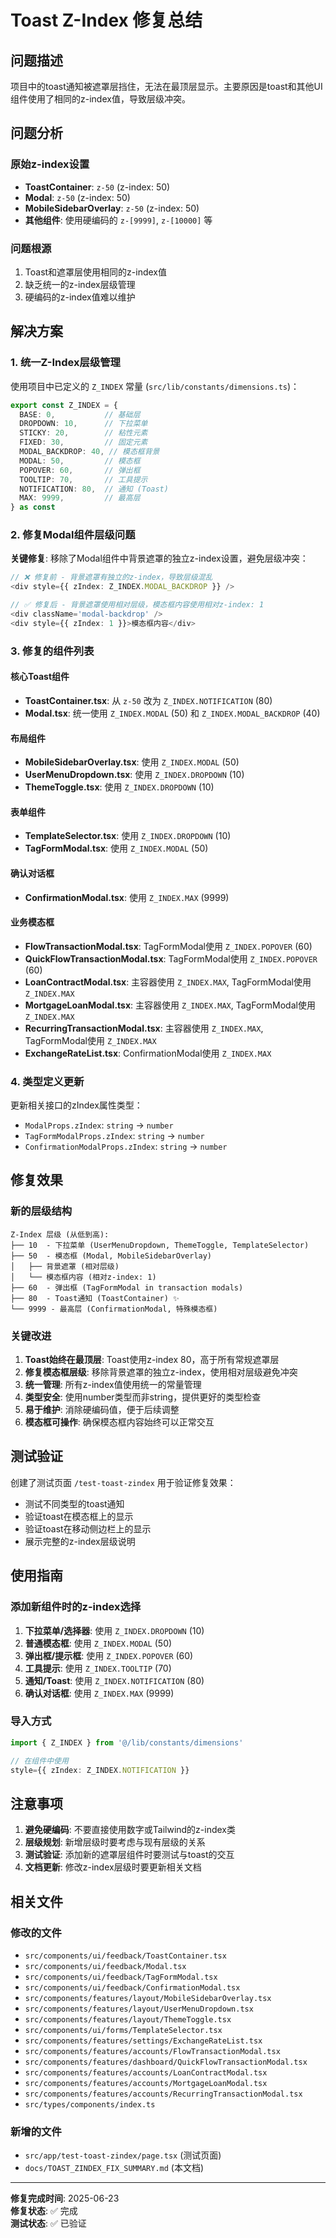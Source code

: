 # Toast Z-Index 修复总结

## 问题描述

项目中的toast通知被遮罩层挡住，无法在最顶层显示。主要原因是toast和其他UI组件使用了相同的z-index值，导致层级冲突。

## 问题分析

### 原始z-index设置
- **ToastContainer**: `z-50` (z-index: 50)
- **Modal**: `z-50` (z-index: 50) 
- **MobileSidebarOverlay**: `z-50` (z-index: 50)
- **其他组件**: 使用硬编码的 `z-[9999]`, `z-[10000]` 等

### 问题根源
1. Toast和遮罩层使用相同的z-index值
2. 缺乏统一的z-index层级管理
3. 硬编码的z-index值难以维护

## 解决方案

### 1. 统一Z-Index层级管理

使用项目中已定义的 `Z_INDEX` 常量 (`src/lib/constants/dimensions.ts`)：

```typescript
export const Z_INDEX = {
  BASE: 0,           // 基础层
  DROPDOWN: 10,      // 下拉菜单
  STICKY: 20,        // 粘性元素
  FIXED: 30,         // 固定元素
  MODAL_BACKDROP: 40, // 模态框背景
  MODAL: 50,         // 模态框
  POPOVER: 60,       // 弹出框
  TOOLTIP: 70,       // 工具提示
  NOTIFICATION: 80,  // 通知 (Toast)
  MAX: 9999,         // 最高层
} as const
```

### 2. 修复Modal组件层级问题

**关键修复**: 移除了Modal组件中背景遮罩的独立z-index设置，避免层级冲突：

```typescript
// ❌ 修复前 - 背景遮罩有独立的z-index，导致层级混乱
<div style={{ zIndex: Z_INDEX.MODAL_BACKDROP }} />

// ✅ 修复后 - 背景遮罩使用相对层级，模态框内容使用相对z-index: 1
<div className='modal-backdrop' />
<div style={{ zIndex: 1 }}>模态框内容</div>
```

### 3. 修复的组件列表

#### 核心Toast组件
- **ToastContainer.tsx**: 从 `z-50` 改为 `Z_INDEX.NOTIFICATION` (80)
- **Modal.tsx**: 统一使用 `Z_INDEX.MODAL` (50) 和 `Z_INDEX.MODAL_BACKDROP` (40)

#### 布局组件
- **MobileSidebarOverlay.tsx**: 使用 `Z_INDEX.MODAL` (50)
- **UserMenuDropdown.tsx**: 使用 `Z_INDEX.DROPDOWN` (10)
- **ThemeToggle.tsx**: 使用 `Z_INDEX.DROPDOWN` (10)

#### 表单组件
- **TemplateSelector.tsx**: 使用 `Z_INDEX.DROPDOWN` (10)
- **TagFormModal.tsx**: 使用 `Z_INDEX.MODAL` (50)

#### 确认对话框
- **ConfirmationModal.tsx**: 使用 `Z_INDEX.MAX` (9999)

#### 业务模态框
- **FlowTransactionModal.tsx**: TagFormModal使用 `Z_INDEX.POPOVER` (60)
- **QuickFlowTransactionModal.tsx**: TagFormModal使用 `Z_INDEX.POPOVER` (60)
- **LoanContractModal.tsx**: 主容器使用 `Z_INDEX.MAX`, TagFormModal使用 `Z_INDEX.MAX`
- **MortgageLoanModal.tsx**: 主容器使用 `Z_INDEX.MAX`, TagFormModal使用 `Z_INDEX.MAX`
- **RecurringTransactionModal.tsx**: 主容器使用 `Z_INDEX.MAX`, TagFormModal使用 `Z_INDEX.MAX`
- **ExchangeRateList.tsx**: ConfirmationModal使用 `Z_INDEX.MAX`

### 4. 类型定义更新

更新相关接口的zIndex属性类型：
- `ModalProps.zIndex`: `string` → `number`
- `TagFormModalProps.zIndex`: `string` → `number`
- `ConfirmationModalProps.zIndex`: `string` → `number`

## 修复效果

### 新的层级结构
```
Z-Index 层级 (从低到高):
├── 10  - 下拉菜单 (UserMenuDropdown, ThemeToggle, TemplateSelector)
├── 50  - 模态框 (Modal, MobileSidebarOverlay)
│   ├── 背景遮罩 (相对层级)
│   └── 模态框内容 (相对z-index: 1)
├── 60  - 弹出框 (TagFormModal in transaction modals)
├── 80  - Toast通知 (ToastContainer) ✨
└── 9999 - 最高层 (ConfirmationModal, 特殊模态框)
```

### 关键改进
1. **Toast始终在最顶层**: Toast使用z-index 80，高于所有常规遮罩层
2. **修复模态框层级**: 移除背景遮罩的独立z-index，使用相对层级避免冲突
3. **统一管理**: 所有z-index值使用统一的常量管理
4. **类型安全**: 使用number类型而非string，提供更好的类型检查
5. **易于维护**: 消除硬编码值，便于后续调整
6. **模态框可操作**: 确保模态框内容始终可以正常交互

## 测试验证

创建了测试页面 `/test-toast-zindex` 用于验证修复效果：
- 测试不同类型的toast通知
- 验证toast在模态框上的显示
- 验证toast在移动侧边栏上的显示
- 展示完整的z-index层级说明

## 使用指南

### 添加新组件时的z-index选择
1. **下拉菜单/选择器**: 使用 `Z_INDEX.DROPDOWN` (10)
2. **普通模态框**: 使用 `Z_INDEX.MODAL` (50)
3. **弹出框/提示框**: 使用 `Z_INDEX.POPOVER` (60)
4. **工具提示**: 使用 `Z_INDEX.TOOLTIP` (70)
5. **通知/Toast**: 使用 `Z_INDEX.NOTIFICATION` (80)
6. **确认对话框**: 使用 `Z_INDEX.MAX` (9999)

### 导入方式
```typescript
import { Z_INDEX } from '@/lib/constants/dimensions'

// 在组件中使用
style={{ zIndex: Z_INDEX.NOTIFICATION }}
```

## 注意事项

1. **避免硬编码**: 不要直接使用数字或Tailwind的z-index类
2. **层级规划**: 新增层级时要考虑与现有层级的关系
3. **测试验证**: 添加新的遮罩层组件时要测试与toast的交互
4. **文档更新**: 修改z-index层级时要更新相关文档

## 相关文件

### 修改的文件
- `src/components/ui/feedback/ToastContainer.tsx`
- `src/components/ui/feedback/Modal.tsx`
- `src/components/ui/feedback/TagFormModal.tsx`
- `src/components/ui/feedback/ConfirmationModal.tsx`
- `src/components/features/layout/MobileSidebarOverlay.tsx`
- `src/components/features/layout/UserMenuDropdown.tsx`
- `src/components/features/layout/ThemeToggle.tsx`
- `src/components/ui/forms/TemplateSelector.tsx`
- `src/components/features/settings/ExchangeRateList.tsx`
- `src/components/features/accounts/FlowTransactionModal.tsx`
- `src/components/features/dashboard/QuickFlowTransactionModal.tsx`
- `src/components/features/accounts/LoanContractModal.tsx`
- `src/components/features/accounts/MortgageLoanModal.tsx`
- `src/components/features/accounts/RecurringTransactionModal.tsx`
- `src/types/components/index.ts`

### 新增的文件
- `src/app/test-toast-zindex/page.tsx` (测试页面)
- `docs/TOAST_ZINDEX_FIX_SUMMARY.md` (本文档)

---

**修复完成时间**: 2025-06-23  
**修复状态**: ✅ 完成  
**测试状态**: ✅ 已验证
